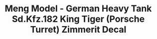 ---
layout: product
title: "Meng Model - German Heavy Tank Sd.Kfz.182 King Tiger (Porsche Turret) Zimmerit Decal"
price: "2100" 
desc: "N/A"
img_path: "/assets/img/MM-SPS--060.jpg"
brand: "N/A"
available: false
special_offer: false
new: false
soon: false
cat: "010000"
subcat: "011000"
subsubcat: "0N/A"
sifra: "MM-SPS--060"
---